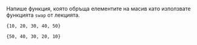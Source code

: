 Напише функция, която обръща елементите на масив като използвате функцията `swap` от лекцията.

```
{10, 20, 30, 40, 50}

{50, 40, 30, 20, 10}
```

